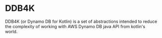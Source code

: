 # DDB4K

DDB4K (or Dynamo DB for Kotlin) is a set of abstractions intended to reduce the complexity of working with AWS Dynamo DB java API from kotlin's world.




